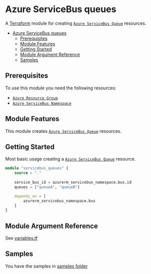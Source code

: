 # Azure ServiceBus queues

A [Terraform](https://www.terraform.io) module for creating
[`Azure ServiceBus Queue`](https://registry.terraform.io/providers/hashicorp/azurerm/latest/docs/resources/servicebus_queue) resources.

- [Azure ServiceBus queues](#azure-servicebus-queues)
  - [Prerequisites](#prerequisites)
  - [Module Features](#module-features)
  - [Getting Started](#getting-started)
  - [Module Argument Reference](#module-argument-reference)
  - [Samples](#samples)

## Prerequisites

To use this module you need the following resources:

- [`Azure Resource Group`](https://registry.terraform.io/providers/hashicorp/azurerm/latest/docs/resources/resource_group)
- [`Azure ServiceBus Namespace`](https://registry.terraform.io/providers/hashicorp/azurerm/latest/docs/resources/servicebus_namespace)

## Module Features

This module creates [`Azure ServiceBus Queue`](https://registry.terraform.io/providers/hashicorp/azurerm/latest/docs/resources/servicebus_queue) resources.

## Getting Started

Most basic usage creating a [`Azure ServiceBus Queue`](https://registry.terraform.io/providers/hashicorp/azurerm/latest/docs/resources/servicebus_queue) resource.

```terraform
module "servicebus_queues" {
    source = "."
    
    service_bus_id = azurerm_servicebus_namespace.bus.id
    queues = ["queueA", "queueB"]

    depends_on = [
        azurerm_servicebus_namespace.bus
    ]
}
```

## Module Argument Reference

See [variables.tf](variables.tf)

## Samples

You have the samples in [samples folder](../../samples/servicebussample/)
